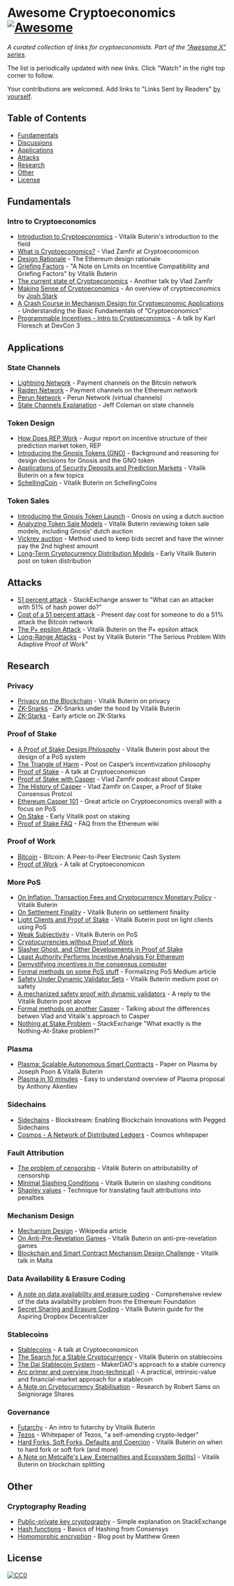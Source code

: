 # Awesome Cryptoeconomics [![Awesome](https://cdn.rawgit.com/sindresorhus/awesome/d7305f38d29fed78fa85652e3a63e154dd8e8829/media/badge.svg)](https://github.com/sindresorhus/awesome)

*A curated collection of links for cryptoeconomists. Part of the ["Awesome X" series](https://github.com/sindresorhus/awesome).*

The list is periodically updated with new links. Click "Watch" in the right top corner to follow.

Your contributions are welcomed. Add links to "Links Sent by Readers" [by yourself](contributing.md).

## Table of Contents

* [Fundamentals](#fundamentals)
* [Discussions](#discussions)
* [Applications](#applications)
* [Attacks](#attacks)
* [Research](#research)
* [Other](#other)
* [License](#license)

## Fundamentals

### Intro to Cryptoeconomics
* [Introduction to Cryptoeconomics](https://www.youtube.com/watch?v=pKqdjaH1dRo) - Vitalik Buterin's introduction to the field
* [What is Cryptoeconomics?](https://www.youtube.com/watch?v=9lw3s7iGUXQ) - Vlad Zamfir at Cryptoeconomicon
* [Design Rationale](https://github.com/ethereum/wiki/wiki/Design-Rationale) - The Ethereum design rationale
* [Griefing Factors](http://vitalik.ca/files/extortion_griefing_bounds.pdf) - "A Note on Limits on Incentive Compatibility and Griefing Factors" by Vitalik Buterin
* [The current state of Cryptoeconomics](https://www.youtube.com/watch?v=u6VSPD5TrP4) - Another talk by Vlad Zamfir
* [Making Sense of Cryptoeconomics](https://medium.com/@jjmstark/making-sense-of-cryptoeconomics-c6455776669) - An overview of cryptoeconomics by [Josh Stark](http://0xstark.com/about/)
* [A Crash Course in Mechanism Design for Cryptoeconomic Applications](https://medium.com/blockchannel/a-crash-course-in-mechanism-design-for-cryptoeconomic-applications-a9f06ab6a976) - Understanding the Basic Fundamentals of “Cryptoeconomics”
* [Programmable Incentives - Intro to Cryptoeconomics](https://www.youtube.com/watch?v=-alrVUv6E24) - A talk by Karl Floresch at DevCon 3

## Applications

### State Channels
* [Lightning Network](http://lightning.network/) - Payment channels on the Bitcoin network
* [Raiden Network](http://Raiden.network/) - Payment channels on the Ethereum network
* [Perun Network](http://perun.network) - Perun Network (virtual channels)
* [State Channels Explanation](http://www.jeffcoleman.ca/state-channels/) - Jeff Coleman on state channels

### Token Design
* [How Does REP Work](http://blog.augur.net/faq/how-does-reputation-rep-work/) - Augur report on incentive structure of their prediction market token, REP
* [Introducing the Gnosis Tokens (GNO)](https://blog.gnosis.pm/introducing-the-gnosis-tokens-gno-and-wiz-5295a65c3822) - Background and reasoning for design decisions for Gnosis and the GNO token
* [Applications of Security Deposits and Prediction Markets](https://blog.ethereum.org/2015/11/24/applications-of-security-deposits-and-prediction-markets-you-might-not-have-thought-about/) - Vitalik Buterin on a few topics
* [SchellingCoin](https://blog.ethereum.org/2014/03/28/schellingcoin-a-minimal-trust-universal-data-feed/) - Vitalik Buterin on SchellingCoins

### Token Sales
* [Introducing the Gnosis Token Launch](https://blog.gnosis.pm/introducing-the-gnosis-token-launch-3cc4cffb5098) - Gnosis on using a dutch auction
* [Analyzing Token Sale Models](http://vitalik.ca/general/2017/06/09/sales.html) - Vitalik Buterin reviewing token sale models, including Gnosis' dutch auction
* [Vickrey auction](https://en.wikipedia.org/wiki/Vickrey_auction#Proof_of_dominance_of_truthful_bidding) - Method used to keep bids secret and have the winner pay the 2nd highest amount
* [Long-Term Cryptocurrency Distribution Models](https://blog.ethereum.org/2014/05/24/on-long-term-cryptocurrency-distribution-models/) - Early Vitalik Buterin post on token distribution

## Attacks
* [51 percent attack](https://bitcoin.stackexchange.com/questions/658/what-can-an-attacker-with-51-of-hash-power-do) - StackExchange answer to "What can an attacker with 51% of hash power do?"
* [Cost of a 51 percent attack](https://gobitcoin.io/tools/cost-51-attack/) - Present day cost for someone to do a 51% attack the Bitcoin network
* [The P+ epsilon Attack](https://blog.ethereum.org/2015/01/28/p-epsilon-attack/) - Vitalik Buterin on the P+ epsilon attack
* [Long-Range Attacks](https://blog.ethereum.org/2014/05/15/long-range-attacks-the-serious-problem-with-adaptive-proof-of-work/) - Post by Vitalik Buterin "The Serious Problem With Adaptive Proof of Work"

## Research

### Privacy
* [Privacy on the Blockchain](https://blog.ethereum.org/2016/01/15/privacy-on-the-blockchain/) - Vitalik Buterin on privacy
* [ZK-Snarks](https://medium.com/@VitalikButerin/zk-snarks-under-the-hood-b33151a013f6) - ZK-Snarks under the hood by Vitalik Buterin
* [ZK-Starks](https://www.bitcoinisle.com/2017/09/30/zk-starks-new-take-on-zcash-tech-could-power-truly-private-blockchains/) - Early article on ZK-Starks

### Proof of Stake
* [A Proof of Stake Design Philosophy](https://medium.com/@VitalikButerin/a-proof-of-stake-design-philosophy-506585978d51) - Vitalik Buterin post about the design of a PoS system
* [The Triangle of Harm](http://vitalik.ca/general/2017/07/16/triangle_of_harm.html) - Post on Casper’s incentivization philosophy
* [Proof of Stake](https://www.youtube.com/watch?v=1tdxPzQt4ZI) - A talk at Cryptoeconomicon
* [Proof of Stake with Casper](https://www.youtube.com/watch?v=9nQPcNY32JQ) - Vlad Zamfir podcast about Casper
* [The History of Casper](https://medium.com/@Vlad_Zamfir/the-history-of-casper-part-1-59233819c9a9) - Vlad Zamfir on Casper, a Proof of Stake Consensus Protcol
* [Ethereum Casper 101](https://medium.com/@jonchoi/ethereum-casper-101-7a851a4f1eb0) - Great article on Cryptoeconomics overall with a focus on PoS
* [On Stake](https://blog.ethereum.org/2014/07/05/stake/) - Early Vitalik post on staking
* [Proof of Stake FAQ](https://github.com/ethereum/wiki/wiki/Proof-of-Stake-FAQ) - FAQ from the Ethereum wiki

### Proof of Work
* [Bitcoin](https://bitcoin.org/bitcoin.pdf) - Bitcoin: A Peer-to-Peer Electronic Cash System
* [Proof of Work](https://www.youtube.com/watch?v=sADoZx7Ar4A) - A talk at Cryptoeconomicon

### More PoS
* [On Inflation, Transaction Fees and Cryptocurrency Monetary Policy](https://blog.ethereum.org/2016/07/27/inflation-transaction-fees-cryptocurrency-monetary-policy/) - Vitalik Buterin
* [On Settlement Finality](https://blog.ethereum.org/2016/05/09/on-settlement-finality/) - Vitalik Buterin on settlement finality
* [Light Clients and Proof of Stake](https://blog.ethereum.org/2015/01/10/light-clients-proof-stake/) - Vitalik Buterin post on light clients using PoS
* [Weak Subjectivity](https://blog.ethereum.org/2014/11/25/proof-stake-learned-love-weak-subjectivity/) - Vitalik Buterin on PoS
* [Cryptocurrencies without Proof of Work](https://arxiv.org/abs/1406.5694)
* [Slasher Ghost, and Other Developments in Proof of Stake](https://blog.ethereum.org/2014/10/03/slasher-ghost-developments-proof-stake/)
* [Least Authority Performs Incentive Analysis For Ethereum](https://leastauthority.com/blog/least_authority_performs_incentive_analysis_for_ethereum/)
* [Demystifying incentives in the consensus computer](https://eprint.iacr.org/2015/702)
* [Formal methods on some PoS stuff](https://medium.com/@pirapira/formal-methods-on-some-pos-stuff-e309775c2ab8) - Formalizing PoS Medium article
* [Safety Under Dynamic Validator Sets](https://medium.com/@VitalikButerin/safety-under-dynamic-validator-sets-ef0c3bbdf9f6) - Vitalik Buterin medium post on safety
* [A mechanized safety proof with dynamic validators](https://medium.com/@pirapira/a-mechanized-safety-proof-for-pos-with-dynamic-validators-17e9b45faff4) - A reply to the Vitalik Buterin post above
* [Formal methods on another Casper](https://medium.com/@pirapira/formal-methods-on-another-casper-8a75f6e02073) - Talking about the differences betwen Vlad and Vitalik's approach to Casper
* [Nothing at Stake Problem](https://ethereum.stackexchange.com/questions/2402/what-exactly-is-the-nothing-at-stake-problem) - StackExchange "What exactly is the Nothing-At-Stake problem?"

### Plasma
* [Plasma: Scalable Autonomous Smart Contracts](http://plasma.io/plasma.pdf) - Paper on Plasma by Joseph Poon & Vitalik Buterin
* [Plasma in 10 minutes](https://medium.com/chain-cloud-company-blog/plasma-in-10-minutes-c856da94e339) - Easy to understand overview of Plasma proposal by Anthony Akentiev

### Sidechains
* [Sidechains](https://blockstream.com/sidechains.pdf) - Blockstream: Enabling Blockchain Innovations with Pegged Sidechains
* [Cosmos - A Network of Distributed Ledgers](https://cosmos.network/about/whitepaper) - Cosmos whitepaper

### Fault Attribution
* [The problem of censorship](https://blog.ethereum.org/2015/06/06/the-problem-of-censorship/) - Vitalik Buterin on attributability of censorship
* [Minimal Slashing Conditions](https://medium.com/@VitalikButerin/minimal-slashing-conditions-20f0b500fc6c) - Vitalik Buterin on slashing conditions
* [Shapley values](https://en.wikipedia.org/wiki/Shapley_value) - Technique for translating fault attributions into penalties

### Mechanism Design
* [Mechanism Design](https://en.wikipedia.org/wiki/Mechanism_design) - Wikipedia article
* [On Anti-Pre-Revelation Games](https://blog.ethereum.org/2015/08/28/on-anti-pre-revelation-games/) - Vitalik Buterin on anti-pre-revelation games
* [Blockchain and Smart Contract Mechanism Design Challenge](http://fc17.ifca.ai/wtsc/Vitalik%20Malta.pdf) - Vitalik talk in Malta

### Data Availability & Erasure Coding
* [A note on data availability and erasure coding](https://github.com/ethereum/research/wiki/A-note-on-data-availability-and-erasure-coding) - Comprehensive review of the data availability problem from the Ethereum Foundation
* [Secret Sharing and Erasure Coding](https://blog.ethereum.org/2014/08/16/secret-sharing-erasure-coding-guide-aspiring-dropbox-decentralizer/) - Vitalik Buterin guide for the Aspiring Dropbox Decentralizer

### Stablecoins
* [Stablecoins](https://www.youtube.com/watch?v=Z8LV56xNwus) - A talk at Cryptoeconomicon
* [The Search for a Stable Cryptocurrency](https://blog.ethereum.org/2014/11/11/search-stable-cryptocurrency/) - Vitalik Buterin on stablecoins
* [The Dai Stablecoin System](https://github.com/makerdao/docs/blob/master/Dai.md) - MakerDAO's approach to a stable currency
* [Arc primer and overview (non-technical)](https://www.arccy.org/sites/default/files/arc-public-docs/arc-primer-and-overview.pdf) - A practical, intrinsic-value and financial-market approach for a stablecoin
* [A Note on Cryptocurrency Stabilisation](https://github.com/rmsams/stablecoins/blob/master/paper.pdf) - Research by Robert Sams on Seigniorage Shares

### Governance
* [Futarchy](https://blog.ethereum.org/2014/08/21/introduction-futarchy/) - An intro to futarchy by Vitalik Buterin
* [Tezos](https://www.tezos.com/static/papers/white_paper.pdf) - Whitepaper of Tezos, "a self-amending crypto-ledger"
* [Hard Forks, Soft Forks, Defaults and Coercion](http://vitalik.ca/general/2017/03/14/forks_and_markets.html) - Vitalik Buterin on when to hard fork or soft fork (and more)
* [A Note on Metcalfe's Law, Externalities and Ecosystem Splits](http://vitalik.ca/general/2017/07/27/metcalfe.html)] - Vitalik Buterin on blockchain splitting

## Other

### Cryptography Reading
* [Public-private key cryptography](https://security.stackexchange.com/questions/25741/how-can-i-explain-the-concept-of-public-and-private-keys-without-technical-jargo) - Simple explanation on StackExchange
* [Hash functions](https://medium.com/@ConsenSys/blockchain-underpinnings-hashing-7f4746cbd66b) - Basics of Hashing from Consensys
* [Homomorphic encryption](https://blog.cryptographyengineering.com/2012/01/02/very-casual-introduction-to-fully/) - Blog post by Matthew Green

## License

[![CC0](http://mirrors.creativecommons.org/presskit/buttons/88x31/svg/cc-zero.svg)](https://creativecommons.org/publicdomain/zero/1.0/)
